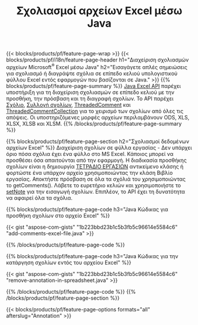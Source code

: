 ﻿---
title: Σχολιασμοί αρχείων Excel μέσω Java
url: /el/java/annotation/
description: Προσθέστε ή αφαιρέστε σχολιασμούς δεδομένων υπολογιστικών φύλλων Excel και OpenOffice με τη βιβλιοθήκη Java.
---
{{< blocks/products/pf/feature-page-wrap >}}
{{< blocks/products/pf/i18n/feature-page-header h1="Διαχείριση σχολιασμών αρχείων Microsoft<sup>&reg;</sup> Excel μέσω Java" h2="Εισαγάγετε απλές σημειώσεις για σχολιασμό ή διαγράψτε σχόλια σε επίπεδο κελιού υπολογιστικού φύλλου Excel εντός εφαρμογών που βασίζονται σε Java." >}}
{{% blocks/products/pf/feature-page-summary %}}
[Java Excel API](/cells/java/) παρέχει υποστήριξη για τη διαχείριση σχολιασμών σε επίπεδο κελιού με την προσθήκη, την πρόσβαση και τη διαγραφή σχολίων. Το API παρέχει [Σχόλιο](https://apireference.aspose.com/cells/java/com.aspose.cells/Comment), [Συλλογή σχολίων](https://apireference.aspose.com/cells/java/com.aspose.cells/CommentCollection), [ThreadedComment](https://apireference.aspose.com/cells/java/com.aspose.cells/ThreadedComment) και [ThreadedCommentCollection](https://apireference.aspose.com/cells/java/com.aspose.cells/ThreadedCommentCollection) για το χειρισμό των σχολίων από όλες τις απόψεις.
Οι υποστηριζόμενες μορφές αρχείων περιλαμβάνουν ODS, XLS, XLSX, XLSB και XLSM.
{{% /blocks/products/pf/feature-page-summary %}}

{{% blocks/products/pf/feature-page-section h2="Σχολιασμοί δεδομένων αρχείων Excel" %}}
Διαχείριση σχολίων σε φύλλα εργασίας - Δεν υπάρχει όριο πόσα σχόλια έχει ένα φύλλο στο MS Excel. Κάποιος μπορεί να προσθέσει όσα απαιτούνται από την εφαρμογή. Η διαδικασία προσθήκης σχολίων είναι η δημιουργία [ΤΕΤΡΑΔΙΟ ΕΡΓΑΣΙΩΝ](https://apireference.aspose.com/cells/java/com.aspose.cells/Workbook) αντικείμενο κλάσης ή φορτώστε ένα υπάρχον αρχείο χρησιμοποιώντας την κλάση Βιβλίο εργασίας. Αποκτήστε πρόσβαση σε όλα τα σχόλιά του χρησιμοποιώντας το getComments(). Λάβετε το ευρετήριο κελιών και χρησιμοποιήστε το [setNote](https://apireference.aspose.com/cells/java/com.aspose.cells/comment#Note) για την εισαγωγή σχολίων. Επιπλέον, το API έχει τη δυνατότητα να αφαιρεί όλα τα σχόλια. 

{{% blocks/products/pf/feature-page-code h3="Java Κώδικας για προσθήκη σχολίων στο αρχείο Excel" %}}

{{< gist "aspose-com-gists" "1b223bbd23b1c5b3fb5c96614e5584c6" "add-comments-excel-file.java" >}}

{{% /blocks/products/pf/feature-page-code %}}

{{% blocks/products/pf/feature-page-code h3="Java Κώδικας για την κατάργηση σχολίων εντός του αρχείου Excel" %}}

{{< gist "aspose-com-gists" "1b223bbd23b1c5b3fb5c96614e5584c6" "remove-annotation-in-spreadsheet.java" >}}

{{% /blocks/products/pf/feature-page-code %}}
{{% /blocks/products/pf/feature-page-section %}}

{{< blocks/products/pf/feature-page-options formats="all" afterslug="Annotation" >}}